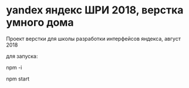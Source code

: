 # yandex яндекс ШРИ 2018, верстка умного дома
Проект верстки для школы разработки интерфейсов яндекса, август 2018

для запуска:

npm -i

npm start 
